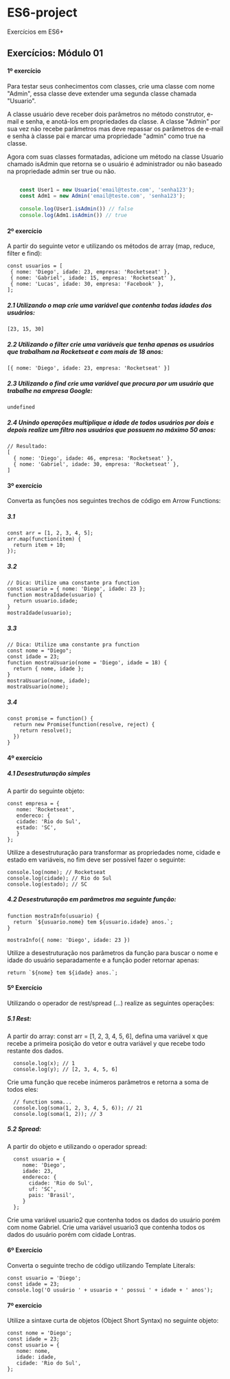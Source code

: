 # ES6-project

Exercícios em ES6+

## Exercícios: Módulo 01

#### 1º exercício

Para testar seus conhecimentos com classes, crie uma classe com nome "Admin", essa classe deve
extender uma segunda classe chamada "Usuario".

A classe usuário deve receber dois parâmetros no método construtor, e-mail e senha, e anotá-los
em propriedades da classe. A classe "Admin" por sua vez não recebe parâmetros mas deve
repassar os parâmetros de e-mail e senha à classe pai e marcar uma propriedade "admin" como
true na classe.

Agora com suas classes formatadas, adicione um método na classe Usuario chamado isAdmin que
retorna se o usuário é administrador ou não baseado na propriedade admin ser true ou não.

```javascript

    const User1 = new Usuario('email@teste.com', 'senha123');
    const Adm1 = new Admin('email@teste.com', 'senha123');
    
    console.log(User1.isAdmin()) // false
    console.log(Adm1.isAdmin()) // true
```

#### 2º exercício

A partir do seguinte vetor e utilizando os métodos de array (map, reduce, filter e find):

    const usuarios = [
     { nome: 'Diego', idade: 23, empresa: 'Rocketseat' },
     { nome: 'Gabriel', idade: 15, empresa: 'Rocketseat' },
     { nome: 'Lucas', idade: 30, empresa: 'Facebook' },
    ];

  ##### 2.1 Utilizando o map crie uma variável que contenha todas idades dos usuários: 
  
    [23, 15, 30]
  
  ##### 2.2 Utilizando o filter crie uma variáveis que tenha apenas os usuários que trabalham na Rocketseat e com mais de 18 anos: 
  
    [{ nome: 'Diego', idade: 23, empresa: 'Rocketseat' }]
  
  ##### 2.3 Utilizando o find crie uma variável que procura por um usuário que trabalhe na empresa Google:
  
    undefined
  
  ##### 2.4 Unindo operações multiplique a idade de todos usuários por dois e depois realize um filtro nos usuários que possuem no máximo 50 anos:
    
    // Resultado:
    [
      { nome: 'Diego', idade: 46, empresa: 'Rocketseat' },
      { nome: 'Gabriel', idade: 30, empresa: 'Rocketseat' },
    ]
       
#### 3º exercício

  Converta as funções nos seguintes trechos de código em Arrow Functions:
  
   ##### 3.1
  
    const arr = [1, 2, 3, 4, 5];
    arr.map(function(item) {
      return item + 10;
    });
    
   ##### 3.2
    
    // Dica: Utilize uma constante pra function
    const usuario = { nome: 'Diego', idade: 23 };
    function mostraIdade(usuario) {
      return usuario.idade;
    }
    mostraIdade(usuario);
    
   ##### 3.3
    
    // Dica: Utilize uma constante pra function
    const nome = "Diego";
    const idade = 23;
    function mostraUsuario(nome = 'Diego', idade = 18) {
      return { nome, idade };
    }
    mostraUsuario(nome, idade);
    mostraUsuario(nome);
    
   ##### 3.4
    
    const promise = function() {
      return new Promise(function(resolve, reject) {
        return resolve();
      })
    }
    
#### 4º exercício

  ##### 4.1 Desestruturação simples
  
   A partir do seguinte objeto:
    
    const empresa = {
       nome: 'Rocketseat',
       endereco: {
       cidade: 'Rio do Sul',
       estado: 'SC',
       }
    };
    
   Utilize a desestruturação para transformar as propriedades nome, cidade e estado em variáveis, no fim deve ser possível fazer o seguinte:
   
    console.log(nome); // Rocketseat
    console.log(cidade); // Rio do Sul
    console.log(estado); // SC
      
  ##### 4.2 Desestruturação em parâmetros ma seguinte função:
  
    function mostraInfo(usuario) {
      return `${usuario.nome} tem ${usuario.idade} anos.`;
    }
    
    mostraInfo({ nome: 'Diego', idade: 23 })
  
  Utilize a desestruturação nos parâmetros da função para buscar o nome e idade do usuário separadamente e a função poder retornar apenas:
  
    return `${nome} tem ${idade} anos.`;
  
#### 5º Exercício

  Utilizando o operador de rest/spread (...) realize as seguintes operações:
  
  ##### 5.1 Rest:
  
   A partir do array: const arr = [1, 2, 3, 4, 5, 6], defina uma variável x que recebe a primeira posição do vetor e outra variável y que recebe todo restante dos dados.
    
      console.log(x); // 1
      console.log(y); // [2, 3, 4, 5, 6]
      
   Crie uma função que recebe inúmeros parâmetros e retorna a soma de todos eles:
    
      // function soma...
      console.log(soma(1, 2, 3, 4, 5, 6)); // 21
      console.log(soma(1, 2)); // 3
  
  ##### 5.2 Spread:
  
   A partir do objeto e utilizando o operador spread:
    
      const usuario = {
         nome: 'Diego',
         idade: 23,
         endereco: {
           cidade: 'Rio do Sul',
           uf: 'SC',
           pais: 'Brasil',
         }
      };
      
   Crie uma variável usuario2 que contenha todos os dados do usuário porém com nome Gabriel.
   Crie uma variável usuario3 que contenha todos os dados do usuário porém com cidade Lontras.
  
#### 6º Exercício

Converta o seguinte trecho de código utilizando Template Literals:

    const usuario = 'Diego';
    const idade = 23;
    console.log('O usuário ' + usuario + ' possui ' + idade + ' anos');

#### 7º exercício

Utilize a sintaxe curta de objetos (Object Short Syntax) no seguinte objeto:

    const nome = 'Diego';
    const idade = 23;
    const usuario = {
       nome: nome,
       idade: idade,
       cidade: 'Rio do Sul',
    };
